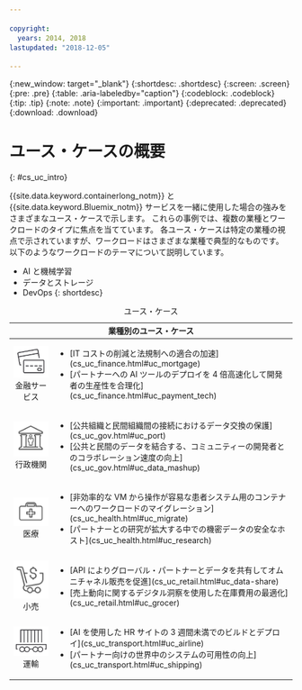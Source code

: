 ```yaml
---

copyright:
  years: 2014, 2018
lastupdated: "2018-12-05"

---
```


{:new_window: target="_blank"}
{:shortdesc: .shortdesc}
{:screen: .screen}
{:pre: .pre}
{:table: .aria-labeledby="caption"}
{:codeblock: .codeblock}
{:tip: .tip}
{:note: .note}
{:important: .important}
{:deprecated: .deprecated}
{:download: .download}




# ユース・ケースの概要
{: #cs_uc_intro}

{{site.data.keyword.containerlong_notm}} と {{site.data.keyword.Bluemix_notm}} サービスを一緒に使用した場合の強みをさまざまなユース・ケースで示します。 これらの事例では、複数の業種とワークロードのタイプに焦点を当てています。 各ユース・ケースは特定の業種の視点で示されていますが、ワークロードはさまざまな業種で典型的なものです。 以下のようなワークロードのテーマについて説明しています。
* AI と機械学習
* データとストレージ
* DevOps
{: shortdesc}

<table summary="この表はユース・ケースを示しています。行は左から右に読み、1 列目に各業種を表すアイコン、2 列目に説明があります。">
<caption>ユース・ケース</caption>
  <thead>
  <th colspan=2>業種別のユース・ケース</th>
  </thead>
  <tbody>
    <tr>
    <td align="center"><img src="icons/finance.svg" alt="クレジット・カードの表面と裏面のアイコン"/><br>金融サービス</td>
    <td><ul>
    <li>[IT コストの削減と法規制への適合の加速](cs_uc_finance.html#uc_mortgage)</li>
    <li>[パートナーへの AI ツールのデプロイを 4 倍高速化して開発者の生産性を合理化](cs_uc_finance.html#uc_payment_tech)</li>
    </ul></td>
     </tr>
     <tr>
     <td align="center"><img src="icons/gov.svg" alt="行政機関の建物の中に人物のアイコン"/><br>行政機関</td>
     <td><ul>
    <li>[公共組織と民間組織間の接続におけるデータ交換の保護](cs_uc_gov.html#uc_port)</li>
     <li>[公共と民間のデータを結合する、コミュニティーの開発者とのコラボレーション速度の向上](cs_uc_gov.html#uc_data_mashup)</li></ul></td>
      </tr>
    <tr>
      <td align="center"><img src="icons/health.svg" alt="医療バッグのアイコン"/><br>医療</td>
      <td><ul>
     <li>[非効率的な VM から操作が容易な患者システム用のコンテナーへのワークロードのマイグレーション](cs_uc_health.html#uc_migrate)</li>
      <li>[パートナーとの研究が拡大する中での機密データの安全なホスト](cs_uc_health.html#uc_research)</li>
      </ul></td>
      </tr>
      <tr>
         <td align="center"><img src="icons/retail.svg" alt="通貨記号付きのショッピング・カートのアイコン"/><br>小売</td>
         <td><ul>
        <li>[API によりグローバル・パートナーとデータを共有してオムニチャネル販売を促進](cs_uc_retail.html#uc_data-share)</li>
         <li>[売上動向に関するデジタル洞察を使用した在庫費用の最適化](cs_uc_retail.html#uc_grocer)</li>
              </ul></td>
          </tr>
      <tr>
       <td align="center"><img src="icons/transport.svg" alt="コンテナーを搭載した貨車のアイコン"/><br>運輸</td>
           <td><ul>
          <li>[AI を使用した HR サイトの 3 週間未満でのビルドとデプロイ](cs_uc_transport.html#uc_airline)</li>
           <li>[パートナー向けの世界中のシステムの可用性の向上](cs_uc_transport.html#uc_shipping)</li></ul></td>
      </tr>
  </tbody>
  </table>
